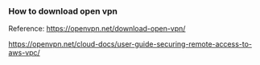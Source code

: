 ### How to download open vpn
Reference: https://openvpn.net/download-open-vpn/


https://openvpn.net/cloud-docs/user-guide-securing-remote-access-to-aws-vpc/